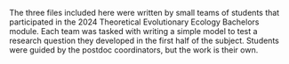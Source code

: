 The three files included here were written by small teams of students that participated in the 2024 Theoretical Evolutionary Ecology Bachelors module. Each team was tasked with writing a simple model to test a research question they developed in the first half of the subject. Students were guided by the postdoc coordinators, but the work is their own.
